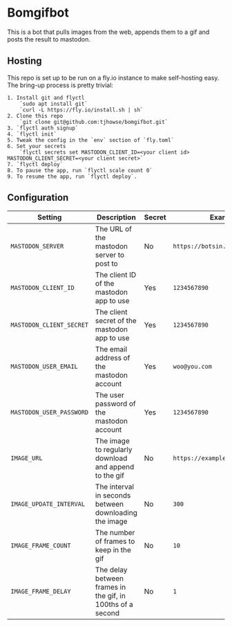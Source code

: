 # Bomgifbot

This is a bot that pulls images from the web, appends them to a gif and posts
the result to mastodon.


## Hosting

This repo is set up to be run on a fly.io instance to make self-hosting easy. The bring-up process is pretty trivial:

    1. Install git and flyctl
        `sudo apt install git`
        `curl -L https://fly.io/install.sh | sh`
    2. Clone this repo
        `git clone git@github.com:tjhowse/bomgifbot.git`
    3. `flyctl auth signup`
    4. `flyctl init`
    5. Tweak the config in the `env` section of `fly.toml`
    6. Set your secrets
        `flyctl secrets set MASTODON_CLIENT_ID=<your client id> MASTODON_CLIENT_SECRET=<your client secret>`
    7. `flyctl deploy`
    8. To pause the app, run `flyctl scale count 0`
    9. To resume the app, run `flyctl deploy`.

## Configuration

| Setting | Description | Secret | Example | Default |
| --- | --- | --- | --- | --- |
| `MASTODON_SERVER` | The URL of the mastodon server to post to | No | `https://botsin.space` | N/A |
| `MASTODON_CLIENT_ID` | The client ID of the mastodon app to use | Yes | `1234567890` | N/A |
| `MASTODON_CLIENT_SECRET` | The client secret of the mastodon app to use | Yes | `1234567890` | N/A |
| `MASTODON_USER_EMAIL` | The email address of the mastodon account | Yes | `woo@you.com` | N/A |
| `MASTODON_USER_PASSWORD` | The user password of the mastodon account | Yes | `1234567890` | N/A |
| `IMAGE_URL` | The image to regularly download and append to the gif | No | `https://example.com/image.png` | N/A |
| `IMAGE_UPDATE_INTERVAL` | The interval in seconds between downloading the image | No | `300` | `300` |
| `IMAGE_FRAME_COUNT` | The number of frames to keep in the gif | No | `10` | `10` |
| `IMAGE_FRAME_DELAY` | The delay between frames in the gif, in 100ths of a second | No | `1` | `1` |